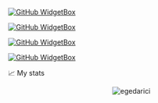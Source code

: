 [![GitHub WidgetBox](https://github-widgetbox.vercel.app/api/profile?username=egedarici&data=followers,repositories,commits)](https://github.com/Jurredr/github-widgetbox)

[![GitHub WidgetBox](https://github-widgetbox.vercel.app/api/skills?frameworks=vue,react,django,tailwind,laravel&includeNames=true)](https://github.com/Jurredr/github-widgetbox)

[![GitHub WidgetBox](https://github-widgetbox.vercel.app/api/skills?tools=git,docker,npm,mongodb,wordpress,nodejs,aws,prettier&includeNames=true)](https://github.com/Jurredr/github-widgetbox)

[![GitHub WidgetBox](https://github-widgetbox.vercel.app/api/skills?languages=js,ts,java,php,python,html,css,bash,json,postgresql,mysql,haskell,powershell,markdown&includeNames=true)](https://github.com/Jurredr/github-widgetbox)


📈 My stats

<p align="center"> <img src="https://github-readme-stats.vercel.app/api?username=egedarici&show_icons=true&theme=gotham" alt="egedarici" />
